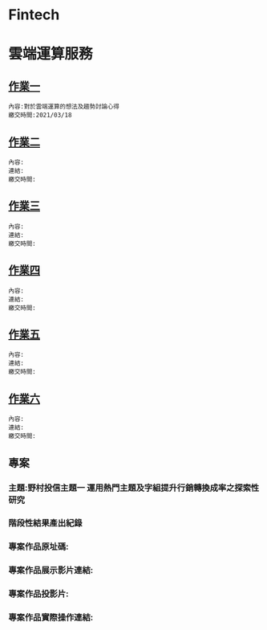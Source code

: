 # Fintech
# 雲端運算服務
## [作業一](https://github.com/jeremyhsieh1222/Fintech/blob/main/HW1/%E5%BF%83%E5%BE%971)
    內容:對於雲端運算的想法及趨勢討論心得
    繳交時間:2021/03/18
## [作業二]() 
    內容:
    連結:
    繳交時間:
## [作業三]() 
    內容:
    連結:
    繳交時間:
## [作業四]() 
    內容:
    連結:
    繳交時間:
## [作業五]() 
    內容:
    連結:
    繳交時間:
## [作業六]() 
    內容:
    連結:
    繳交時間:    
## 專案
### 主題:野村投信主題一 運用熱門主題及字組提升行銷轉換成率之探索性研究
### 階段性結果產出紀錄
### 專案作品原址碼:
### 專案作品展示影片連結:
### 專案作品投影片:
### 專案作品實際操作連結:

    
  
